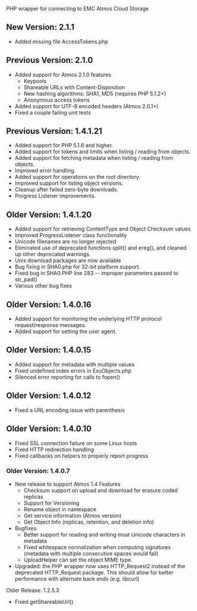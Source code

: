 PHP wrapper for connecting to EMC Atmos Cloud Storage

## New Version: 2.1.1 ##
  * Added missing file AccessTokens.php

## Previous Version: 2.1.0 ##
  * Added support for Atmos 2.1.0 features
    * Keypools
    * Shareable URLs with Content-Disposition
    * New hashing algorithms: SHA1, MD5 (requires PHP 5.1.2+)
    * Anonymous access tokens
  * Added support for UTF-8 encoded headers (Atmos 2.0.1+)
  * Fixed a couple failing unit tests

## Previous Version: 1.4.1.21 ##
  * Added support for PHP 5.1.6 and higher.
  * Added support for tokens and limits when listing / reading from objects.
  * Added support for fetching metadata when listing / reading from objects.
  * Improved error handling.
  * Added support for operations on the root directory.
  * Improved support for listing object versions.
  * Cleanup after failed zero-byte downloads.
  * Progress Listener improvements.

## Older Version: 1.4.1.20 ##
  * Added support for retrieving ContentType and Object Checksum values
  * Improved ProgressListener class functionality
  * Unicode filenames are no longer rejected
  * Eliminated use of deprecated functions split() and ereg(), and cleaned up other deprecated warnings.
  * Unix download packages are now available
  * Bug fixing in SHA0.php for 32-bit platform support.
  * Fixed bug in SHA0.PHP line 283 -- improper parameters passed to str\_pad()
  * Various other bug fixes

## Older Version: 1.4.0.16 ##
  * Added support for monitoring the underlying HTTP protocol request/response messages.
  * Added support for setting the user agent.

## Older Version: 1.4.0.15 ##
  * Added support for metadata with multiple values
  * Fixed undefined index errors in EsuObjects.php
  * Silenced error reporting for calls to fopen()

## Older Version: 1.4.0.12 ##
  * Fixed a URL encoding issue with parenthesis

## Older Version: 1.4.0.10 ##
  * Fixed SSL connection failure on some Linux hosts
  * Fixed HTTP redirection handling
  * Fixed callbacks on helpers to properly report progress

### Older Version: 1.4.0.7 ###
  * New release to support Atmos 1.4 Features
    * Checksum support on upload and download for erasure coded replicas
    * Support for Versioning
    * Rename object in namespace
    * Get service information (Atmos version)
    * Get Object Info (replicas, retention, and deletion info)
  * Bugfixes
    * Better support for reading and writing most Unicode characters in metadata
    * Fixed whitespace normalization when computing signatures (metadata with multiple consecutive spaces would fail)
    * UploadHelper can set the object MIME type.
  * Upgraded: the PHP wrapper now uses HTTP\_Request2 instead of the deprecated HTTP\_Request package.  This should allow for better performance with alternate back ends (e.g. libcurl)


Older Release: 1.2.5.3
  * Fixed getShareableUrl()